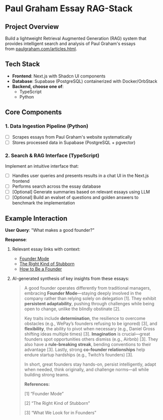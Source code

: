 # **Paul Graham Essay RAG-Stack**

## **Project Overview**

Build a lightweight Retrieval Augmented Generation (RAG) system that provides intelligent search and analysis of Paul Graham's essays from [paulgraham.com/articles.html](https://paulgraham.com/articles.html).

## **Tech Stack**

- **Frontend**: Next.js with Shadcn UI components
- **Database**: Supabase (PostgreSQL) containerized with Docker/OrbStack
- **Backend, choose one of**:
    - TypeScript
    - Python

## **Core Components**

### **1. Data Ingestion Pipeline (Python)**

- [ ]  Scrapes essays from Paul Graham's website systematically
- [ ]  Stores processed data in Supabase (PostgreSQL + pgvector)

### **2. Search & RAG Interface (TypeScript)**

Implement an intuitive interface that:

- [ ]  Handles user queries and presents results in a chat UI in the Next.js frontend
- [ ]  Performs search across the essay database
- [ ]  [Optional] Generate summaries based on relevant essays using LLM
- [ ]  [Optional] Build an evalset of questions and golden answers to benchmark the implementation

## **Example Interaction**

**User Query**: "What makes a good founder?"

**Response**:

1. Relevant essay links with context:
    - [Founder Mode](https://paulgraham.com/foundermode.html)
    - [The Right Kind of Stubborn](https://paulgraham.com/persistence.html)
    - [How to Be a Founder](https://www.paulgraham.com/founders.html)
2. AI-generated synthesis of key insights from these essays:
    
    > A good founder operates differently from traditional managers, embracing **Founder Mode**—staying deeply involved in the company rather than relying solely on delegation [1]. They exhibit **persistent adaptability**, pushing through challenges while being open to change, unlike the blindly obstinate [2].
    > 
    > 
    > Key traits include **determination**, the resilience to overcome obstacles (e.g., WePay’s founders refusing to be ignored) [3], and **flexibility**, the ability to pivot when necessary (e.g., Daniel Gross shifting ideas multiple times) [3]. **Imagination** is crucial—great founders spot opportunities others dismiss (e.g., Airbnb) [3]. They also have a **rule-breaking streak**, bending conventions to their advantage [3]. Lastly, strong **co-founder relationships** help endure startup hardships (e.g., Twitch’s founders) [3].
    > 
    > In short, great founders stay hands-on, persist intelligently, adapt when needed, think originally, and challenge norms—all while building strong teams.
    > 
    > **References:**
    > 
    > [1] “Founder Mode”
    > 
    > [2] “The Right Kind of Stubborn”
    > 
    > [3] “What We Look for in Founders”
    >